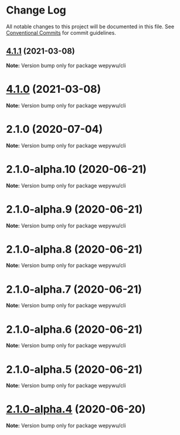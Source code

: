 # Change Log

All notable changes to this project will be documented in this file.
See [Conventional Commits](https://conventionalcommits.org) for commit guidelines.

## [4.1.1](https://github.com/zhangli344236745/wepy/compare/v4.1.0...v4.1.1) (2021-03-08)

**Note:** Version bump only for package wepywu/cli





# [4.1.0](https://github.com/zhangli344236745/wepy/compare/v2.1.0...v4.1.0) (2021-03-08)

**Note:** Version bump only for package wepywu/cli






# 2.1.0 (2020-07-04)

**Note:** Version bump only for package wepywu/cli





# 2.1.0-alpha.10 (2020-06-21)

**Note:** Version bump only for package wepywu/cli





# 2.1.0-alpha.9 (2020-06-21)

**Note:** Version bump only for package wepywu/cli





# 2.1.0-alpha.8 (2020-06-21)

**Note:** Version bump only for package wepywu/cli





# 2.1.0-alpha.7 (2020-06-21)

**Note:** Version bump only for package wepywu/cli





# 2.1.0-alpha.6 (2020-06-21)

**Note:** Version bump only for package wepywu/cli





# 2.1.0-alpha.5 (2020-06-21)

**Note:** Version bump only for package wepywu/cli





# [2.1.0-alpha.4](https://github.com/zhangli344236745/wepy/compare/v2.1.0-alpha.2...v2.1.0-alpha.4) (2020-06-20)

**Note:** Version bump only for package wepywu/cli
